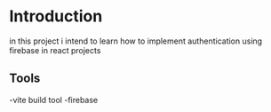 # Introduction
in this project i intend to learn how to implement authentication using firebase in react projects
## Tools
-vite build tool
-firebase
